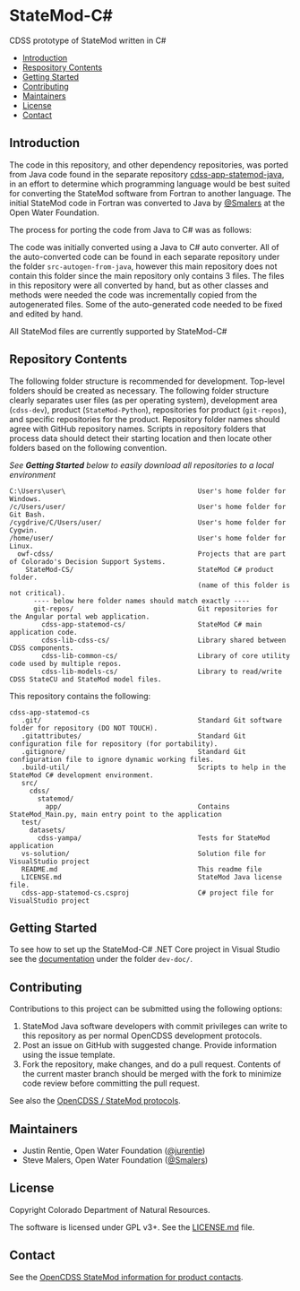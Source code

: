 # StateMod-C#
CDSS prototype of StateMod written in C#

* [Introduction](#introduction)
* [Respository Contents](#repository_contents)
* [Getting Started](#getting-started)
* [Contributing](#contributing)
* [Maintainers](#maintainers)
* [License](#license)
* [Contact](#contact)

## Introduction ##

The code in this repository, and other dependency repositories, was ported from Java code found in the separate repository [cdss-app-statemod-java](https://github.com/OpenCDSS/cdss-app-statemod-java), in an effort to determine which programming language would be best suited for converting the StateMod software from Fortran to another language. The initial StateMod code in Fortran was converted to Java by [@Smalers](https://github.com/smalers) at the Open Water Foundation.

The process for porting the code from Java to C# was as follows:

The code was initially converted using a Java to C# auto converter. All of the auto-converted code can be found in each separate repository under the folder `src-autogen-from-java`, however this main repository does not contain this folder since the main repository only contains 3 files. The files in this repository were all converted by hand, but as other classes and methods were needed the code was incrementally copied from the autogenerated files. Some of the auto-generated code needed to be fixed and edited by hand. 

All StateMod files are currently supported by StateMod-C#

## Repository Contents ##
The following folder structure is recommended for development.
Top-level folders should be created as necessary.
The following folder structure clearly separates user files (as per operating system),
development area (`cdss-dev`), product (`StateMod-Python`), repositories for product (`git-repos`),
and specific repositories for the product.
Repository folder names should agree with GitHub repository names.
Scripts in repository folders that process data should detect their starting location
and then locate other folders based on the following convention.

*See **Getting Started** below to easily download all repositories to a local environment*  

```
C:\Users\user\                                 User's home folder for Windows.
/c/Users/user/                                 User's home folder for Git Bash.
/cygdrive/C/Users/user/                        User's home folder for Cygwin.
/home/user/                                    User's home folder for Linux.
  owf-cdss/                                    Projects that are part of Colorado's Decision Support Systems.
    StateMod-CS/                               StateMod C# product folder.
                                               (name of this folder is not critical).
      ---- below here folder names should match exactly ----
      git-repos/                               Git repositories for the Angular portal web application.
        cdss-app-statemod-cs/                  StateMod C# main application code.
        cdss-lib-cdss-cs/                      Library shared between CDSS components.
        cdss-lib-common-cs/                    Library of core utility code used by multiple repos.
        cdss-lib-models-cs/                    Library to read/write CDSS StateCU and StateMod model files.
```

This repository contains the following:
```
cdss-app-statemod-cs
   .git/                                       Standard Git software folder for repository (DO NOT TOUCH).
   .gitattributes/                             Standard Git configuration file for repository (for portability).
   .gitignore/                                 Standard Git configuration file to ignore dynamic working files.
   .build-util/                                Scripts to help in the StateMod C# development environment.
   src/
     cdss/
       statemod/
         app/                                  Contains StateMod_Main.py, main entry point to the application
   test/
     datasets/
       cdss-yampa/                             Tests for StateMod application
   vs-solution/                                Solution file for VisualStudio project 
   README.md                                   This readme file
   LICENSE.md                                  StateMod Java license file.
   cdss-app-statemod-cs.csproj                 C# project file for VisualStudio project
```

## Getting Started ##

To see how to set up the StateMod-C# .NET Core project in Visual Studio see the [documentation](dev-doc/VisualStudio-.NET-Core-Solution-Set-UP.md) under the folder `dev-doc/`.   

## Contributing ##

Contributions to this project can be submitted using the following options:

1. StateMod Java software developers with commit privileges can write to this repository
as per normal OpenCDSS development protocols.
2. Post an issue on GitHub with suggested change.  Provide information using the issue template.
3. Fork the repository, make changes, and do a pull request.
Contents of the current master branch should be merged with the fork to minimize
code review before committing the pull request.

See also the [OpenCDSS / StateMod protocols](http://learn.openwaterfoundation.org/cdss-website-opencdss/statemod/statemod/).

## Maintainers ##
* Justin Rentie, Open Water Foundation ([@jurentie](https://github.com/jurentie))
* Steve Malers, Open Water Foundation ([@Smalers](https://github.com/smalers))

## License ##

Copyright Colorado Department of Natural Resources.

The software is licensed under GPL v3+. See the [LICENSE.md](LICENSE.md) file.

## Contact ##

See the [OpenCDSS StateMod information for product contacts](http://learn.openwaterfoundation.org/cdss-website-opencdss/statemod/statemod/#product-leadership).
